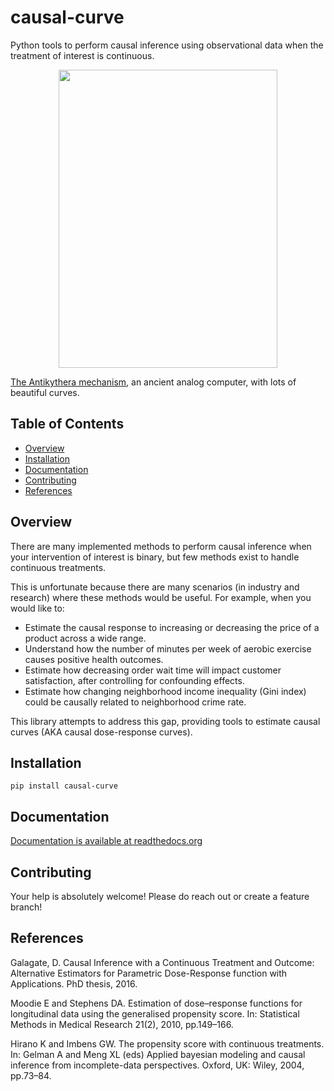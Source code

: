 # causal-curve
Python tools to perform causal inference using observational data when the treatment of interest is continuous.


<p align="center">
<img src="https://upload.wikimedia.org/wikipedia/commons/e/e8/Antikythera_mechanism.svg" align="middle" width="350" height="477" />
</p>


[The Antikythera mechanism](https://en.wikipedia.org/wiki/Antikythera_mechanism), an ancient analog computer, with lots of beautiful curves.



## Table of Contents

- [Overview](#overview)
- [Installation](#installation)
- [Documentation](#documentation)
- [Contributing](#contributing)
- [References](#references)

## Overview

There are many implemented methods to perform causal inference when your intervention of interest is binary,
but few methods exist to handle continuous treatments.

This is unfortunate because there are many scenarios (in industry and research) where these methods would be useful.
For example, when you would like to:

* Estimate the causal response to increasing or decreasing the price of a product across a wide range.
* Understand how the number of minutes per week of aerobic exercise causes positive health outcomes.
* Estimate how decreasing order wait time will impact customer satisfaction, after controlling for confounding effects.
* Estimate how changing neighborhood income inequality (Gini index) could be causally related to neighborhood crime rate.

This library attempts to address this gap, providing tools to estimate causal curves (AKA causal dose-response curves).

## Installation

`pip install causal-curve`

## Documentation

[Documentation is available at readthedocs.org](https://causal-curve.readthedocs.io/en/latest/)

## Contributing

Your help is absolutely welcome! Please do reach out or create a feature branch!

## References

Galagate, D. Causal Inference with a Continuous Treatment and Outcome: Alternative
Estimators for Parametric Dose-Response function with Applications. PhD thesis, 2016.

Moodie E and Stephens DA. Estimation of dose–response functions for
longitudinal data using the generalised propensity score. In: Statistical Methods in
Medical Research 21(2), 2010, pp.149–166.

Hirano K and Imbens GW. The propensity score with continuous treatments.
In: Gelman A and Meng XL (eds) Applied bayesian modeling and causal inference
from incomplete-data perspectives. Oxford, UK: Wiley, 2004, pp.73–84.
